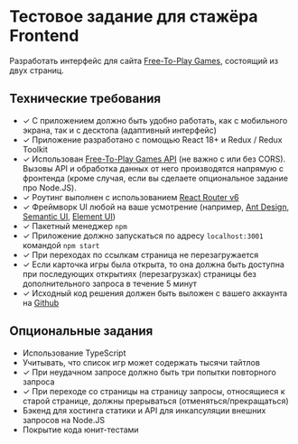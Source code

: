 # Тестовое задание для стажёра Frontend

Разработать интерфейс для сайта [Free-To-Play Games](https://www.freetogame.com/), состоящий из двух страниц.

## Технические требования

- ✓ С приложением должно быть удобно работать, как с мобильного экрана, так и с десктопа (адаптивный интерфейс)
- ✓ Приложение разработано с помощью React 18+ и Redux / Redux Toolkit
- ✓ Использован [Free-To-Play Games API](https://www.freetogame.com/api-doc) (не важно с или без CORS). Вызовы API и обработка данных от него производятся напрямую с фронтенда (кроме случая, если вы сделаете опциональное задание про Node.JS).
- ✓ Роутинг выполнен с использованием [React Router v6](https://reactrouter.com/en/main)
- ✓ Фреймворк UI любой на ваше усмотрение (например, [Ant Design](https://ant.design/), [Semantic UI](https://react.semantic-ui.com/), [Element UI](http://elemental-ui.com/))
- ✓ Пакетный менеджер `npm`
- ✓ Приложение должно запускаться по адресу `localhost:3001` командой `npm start`
- ✓ При переходах по ссылкам страница не перезагружается
- ✓ Если карточка игры была открыта, то она должна быть доступна при последующих открытиях (перезагрузках) страницы без дополнительного запроса в течение 5 минут
- ✓ Исходный код решения должен быть выложен с вашего аккаунта на [Github](http://github.com/)

## Опциональные задания

- Использование TypeScript
- Учитывать, что список игр может содержать тысячи тайтлов
- ✓ При неудачном запросе должно быть три попытки повторного запроса
- ✓ При переходе со страницы на страницу запросы, относящиеся к старой странице, должны прерываться (отменяться/прекращаться)
- Бэкенд для хостинга статики и API для инкапсуляции внешних запросов на Node.JS
- Покрытие кода юнит-тестами
